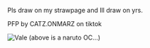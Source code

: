    Pls draw on my strawpage and Ill draw on yrs. 

PFP by CATZ.ONMARZ on tiktok 

![Vale](https://github.com/user-attachments/assets/f58ba52b-9eab-46c3-bf5b-62c4a2b138f3)
(above is a naruto OC...) 
<!---
BubbaBuff/BubbaBuff is a ✨ special ✨ repository because its `README.md` (this file) appears on your GitHub profile.
You can click the Preview link to take a look at your changes.
--->

